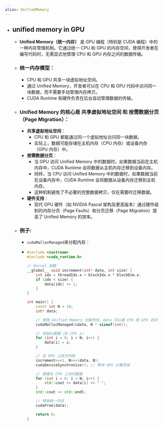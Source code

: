 ```yaml
---
alias: UnifiedMemory
---
```

- ## unified memory in GPU
	- **Unified Memory（统一内存）** 是 GPU 编程（特别是 CUDA 编程）中的一种内存管理机制。它通过统一 CPU 和 GPU 的内存空间，使得开发者在编写代码时，无需显式地管理 CPU 和 GPU 内存之间的数据传输。
	- ### **统一内存模型**：
		- CPU 和 GPU 共享一块虚拟地址空间。
		- 通过 Unified Memory，开发者可以在 CPU 和 GPU 代码中访问同一块数据，而不需要手动管理内存拷贝。
		- CUDA Runtime 和硬件负责在后台自动管理数据的传输。
	- ### Unified Memory 的核心是 **共享虚拟地址空间** 和 **按需数据分页（Page Migration）**：
		- **共享虚拟地址空间**：
			- CPU 和 GPU 都能通过同一个虚拟地址访问同一块数据。
			- 实际上，数据可能存储在主机内存（CPU 内存）或设备内存（GPU 内存）中。
		- **按需数据分页**：
			- 当 GPU 访问 Unified Memory 中的数据时，如果数据当前在主机内存中，CUDA Runtime 会将数据从主机内存迁移到设备内存。
			- 同样，当 CPU 访问 Unified Memory 中的数据时，如果数据当前在设备内存中，CUDA Runtime 会将数据从设备内存迁移到主机内存。
			- 这种机制避免了不必要的完整数据拷贝，仅在需要时迁移数据。
		- **硬件支持**：
			- 现代 GPU 硬件（如 NVIDIA Pascal 架构及更高版本）通过硬件级别的内存分页（Page Faults）和分页迁移（Page Migration）提高了 Unified Memory 的效率。
	- ### **例子**:
		- `cudaMallocManaged`来分配内存：
		- ```c++
		  #include <iostream>
		  #include <cuda_runtime.h>
		  
		  // Kernel 函数
		  __global__ void increment(int* data, int size) {
		      int idx = threadIdx.x + blockIdx.x * blockDim.x;
		      if (idx < size) {
		          data[idx] += 1;
		      }
		  }
		  
		  int main() {
		      const int N = 10;
		      int* data;
		  
		      // 使用 Unified Memory 分配内存，data 可以被 CPU 和 GPU 访问
		      cudaMallocManaged(&data, N * sizeof(int));
		  
		      // 初始化数据（在 CPU 上）
		      for (int i = 0; i < N; i++) {
		          data[i] = i;
		      }
		  
		      // 在 GPU 上执行内核
		      increment<<<1, N>>>(data, N);
		      cudaDeviceSynchronize(); // 等待 GPU 计算完成
		  
		      // 直接在 CPU 上访问数据
		      for (int i = 0; i < N; i++) {
		          std::cout << data[i] << " ";
		      }
		      std::cout << std::endl;
		  
		      // 释放统一内存
		      cudaFree(data);
		  
		      return 0;
		  }
		  ```